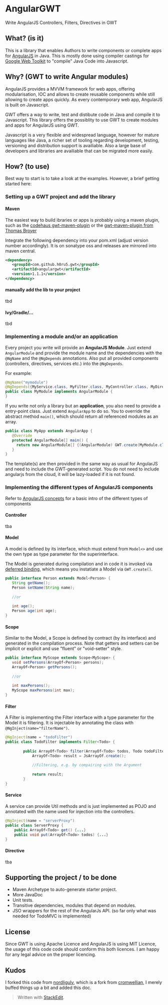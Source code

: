 # AngularGWT
Write AngularJS Controllers, Filters, Directives in GWT

## What? (is it)

This is a library that enables Authors to write components or complete apps for [AngularJS][1] in Java. This is mostly done using compiler castings for [Google Web Toolkit][2] to "compile" Java Code into Javascript.

## Why? (GWT to write Angular modules)

AngularJS provides a MVVM framework for web apps, offering modularisation, IOC and allows to create reusable components while still allowing to create apps quickly. As every contemporary web app, AngularJS is built on Javascript.

GWT offers a way to write, test and distibute code in Java and compile it to Javascript. This library offers the possiblity to use GWT to create modules and apps for AngularJS using GWT.

Javascript is a very flexible and widespread language, however for mature languages like Java, a richer set of tooling regarding development, testing, versioning and distribution support is availiable. Also a large base of developers and libraries are availiable that can be migrated more easily.

## How? (to use)

Best way to start is to take a look at the examples.
However, a brief getting started here:
### Setting up a GWT project and add the library

#### Maven
The easiest way to build ibraries or apps is probably using a maven plugin, such as the [codehaus gwt-maven-plugin][3] or the [gwt-maven-plugin from Thomas Broyer][4]

Integrate the following dependency into your pom.xml (adjust version number accordingly). It is on sonatype oss and releases are mirrored into maven central.

```xml
<dependency>
   <groupId>com.github.h0ru5.gwt</groupId>
   <artifactId>angulargwt</artifactId>
   <version>1.1.1</version>
</dependency>
```

#### manually add the lib to your project
tbd

#### Ivy/Gradle/...
tbd

### Implementing a module and/or an application
Every project you write will provide an **AngularJS Module**. Just extend ``AngularModule`` and provide the module name and the dependencies with the ``@NgName`` and the ``@NgDepends`` annotations. Also put all provided components  (controllers, directives, services etc.) into the ``@NgDepends``.

For example:

```java
@NgName("mymodule")
@NgDepends({MyService.class, MyFilter.class, MyController.class, MyDirective.class})
public class MyModule implements AngularModule {
}
```

If you write not only a library but an **application**, you also need to provide a entry-point class. Just extend ``AngularApp`` to do so. You to override the abstract method ``main()``, which should return all referenced modules as an array.

```java
public class MyApp extends AngularApp {
   @Override
   protected AngularModule[] main() {
     return new AngularModule[] {(AngularModule) GWT.create(MyModule.class)};
   }
}
```

The template(s) are then provided in the same way as usual for AngularJS and need to include the GWT-generated script. You do not need to include angularjs from the cloud, it will be lazy-loaded if it is not found.

### Implementing the different types of AngularJS components

Refer to [AngularJS concepts][5] for a basic intro of the different types of components

#### Controller

tba

#### Model
A model is defined by its interface, which must extend from ``Model<>`` and use the own type as type parameter for the superinterface.

The Model is generated during compilation and in code it is invoked via [deferred binding][6], which means you instatiate a Model via  ``GWT.create()``.

```java
public interface Person extends Model<Person> {
   String getName();
   Person setName(String name);
   
   //or
   
   int age();
   Person age(int age); 
}
```

#### Scope
Similar to the Model, a Scope is defined by contract (by its interface) and generated in the compilation process.
Note that getters and setters can be implicit or explicit and use "fluent" or "void-setter" style.

```java
public interface MyScope extends Scope<MyScope> {
   void setPersons(ArrayOf<Person> persons);
   ArrayOf<Person> getPersons();
   
   //or
   
   int maxPersons();
   MyScope maxPersons(int max);
}
```
#### Filter
A Filter is implementing the Filter interface with a type parameter for the Model it is filtering. It is injectable by annotating the class with ```@NgInject(name="filterName")```.

```java
@NgInject(name = "todoFilter")
public class TodoFilter implements Filter<Todo> {
          
        public ArrayOf<Todo> filter(ArrayOf<Todo> todos, Todo todoFilterArg) {
            ArrayOf<Todo> result = JsArrayOf.create();
            
            //Filtering, e.g. by compairing with the Argument
            
            return result;
        }
}
```

#### Service
A service can provide Util methods and is just implemented as POJO and annotated with the name used for injection into the controllers.

```java
@NgInject(name = "serverProxy")
public class ServerProxy {
    public ArrayOf<Todo> get() {...}
    public void put(ArrayOf<Todo> todos) {...}
}
```

#### Directive

tba

## Supporting the project / to be done

 - Maven Archetype to auto-generate starter project.
 - More JavaDoc
 - Unit tests.
 - Transitive dependencies, modules that depend on modules.
 - JSO wrappers for the rest of the AngularJs API. (so far only what was needed for TodoMVC is implemented)

## License

Since GWT is using Apache Licence and AngularJS is using MIT Licence, the usage of this code code should conform this both licences.
I am happy for any legal advice on the proper licencing.

## Kudos

I forked this code from [nordligulv][7], which is a fork from [cromwellian][8], I merely buffed things up a bit and added this doc.

> Written with [StackEdit](https://stackedit.io/).


  [1]: http://angularjs.org/ "AngularJS"
  [2]: http://www.gwtproject.org/ "GWT"
  [3]: http://mojo.codehaus.org/gwt-maven-plugin/
  [4]: https://github.com/tbroyer/gwt-maven-plugin
  [5]: http://docs.angularjs.org/guide/concepts
  [6]: http://www.gwtproject.org/doc/latest/DevGuideCodingBasicsDeferred.html
  [7]: https://github.com/nordligulv/angulargwt%20nordligulv
  [8]: https://github.com/cromwellian/angulargwt%20cromweilian